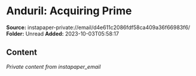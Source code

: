 # Anduril: Acquiring Prime

**Source:** instapaper-private://email/d4e611c2086fdf58ca409a36f66983f6/
**Folder:** Unread
**Added:** 2023-10-03T05:58:17




## Content
*Private content from instapaper_email*
